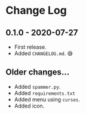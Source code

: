# Change Log

## 0.1.0 - 2020-07-27
- First release.
- Added `CHANGELOG.md`. :sweat_smile:

## Older changes...
- Added `spammer.py`.
- Added `requirements.txt`
- Added menu using `curses`.
- Added icon.
